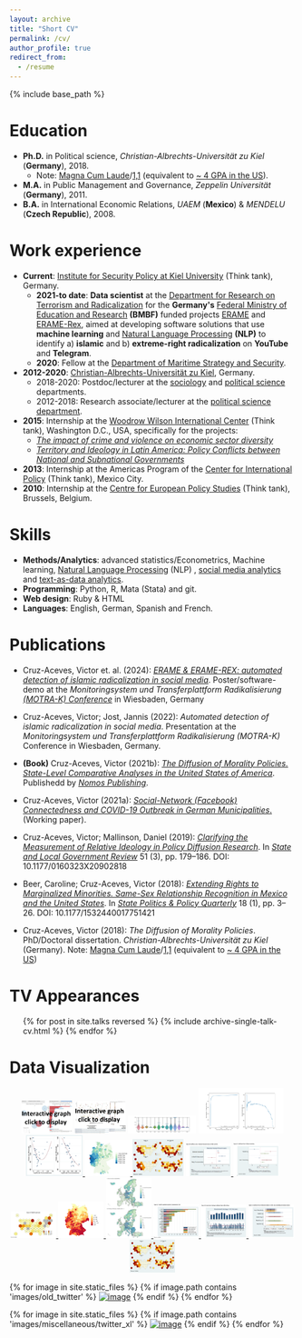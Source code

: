 ```yaml
---
layout: archive
title: "Short CV"
permalink: /cv/
author_profile: true
redirect_from:
  - /resume
---
```


{% include base_path %}

Education
======
* **Ph.D.** in Political science, *Christian-Albrechts-Universität zu Kiel* (**Germany**), 2018.
  * Note: [Magna Cum Laude](https://en.wikipedia.org/wiki/Latin_honors#Germany)/[1,1](https://en.wikipedia.org/wiki/Academic_grading_in_Germany#Tertiary_education) (equivalent to [~ 4 GPA in the US](https://en.wikipedia.org/wiki/Academic_grading_in_Germany#Overview)). 
* **M.A.** in Public Management and Governance, *Zeppelin Universität* (**Germany**), 2011.
* **B.A.** in International Economic Relations, *UAEM* (**Mexico**) & *MENDELU* (**Czech Republic**), 2008.

Work experience
======
* **Current**: [Institute for Security Policy at Kiel University](https://www.ispk.uni-kiel.de/en) (Think tank), Germany.
  * **2021-to date**: **Data scientist** at the [Department for Research on Terrorism and Radicalization](https://www.ispk.uni-kiel.de/en/departments/center-for-research-on-terrorism-and-radicalization) for the **Germany's** [Federal Ministry of Education and Research](https://www.bmbf.de/bmbf/en/home/home_node.html) **(BMBF)** funded projects [ERAME](/images/erame/erame_english_description.pdf) and [ERAME-Rex](/images/rex/english_description_rex.pdf), aimed at developing software solutions that use **machine learning** and [Natural Language Processing](https://en.wikipedia.org/wiki/Natural_language_processing) **(NLP)** to identify a) **islamic** and b) **extreme-right radicalization** on **YouTube** and **Telegram**. 
  * **2020**: Fellow at the [Department of Maritime Strategy and Security](https://www.ispk.uni-kiel.de/en/departments/center-for-maritime-strategy-and-security).
* **2012-2020**: [Christian-Albrechts-Universität zu Kiel](https://www.uni-kiel.de/en/), Germany.
  * 2018-2020: Postdoc/lecturer at the [sociology](https://www.soziologie.uni-kiel.de/en?set_language=en) and [political science](https://www.politik.uni-kiel.de/en?set_language=en) departments. 
  * 2012-2018: Research associate/lecturer at the [political science department](https://www.politik.uni-kiel.de/en?set_language=en).
* **2015**: Internship at the [Woodrow Wilson International Center](https://www.wilsoncenter.org/) (Think tank), Washington D.C., USA, specifically for the projects:
  *  [*The impact of crime and violence on economic sector diversity*](../files/crime_violence_economic_sector.pdf)
  * [*Territory and Ideology in Latin America: Policy Conflicts between National and
Subnational Governments*](https://academic.oup.com/book/26788)
* **2013**: Internship at the Americas Program of the [Center for International Policy](https://internationalpolicy.org/) (Think tank), Mexico City.
* **2010**: Internship at the [Centre for European Policy Studies](https://www.ceps.eu/) (Think tank), Brussels, Belgium.

Skills
======
* **Methods/Analytics**: advanced statistics/Econometrics, Machine learning, [Natural Language Processing](https://en.wikipedia.org/wiki/Natural_language_processing) (NLP) , [social media analytics](https://www.ibm.com/topics/social-media-analytics) and [text-as-data analytics](https://en.wikipedia.org/wiki/Text_mining).
* **Programming**: Python, R, Mata (Stata) and git.
* **Web design**: Ruby & HTML
* **Languages**: English, German, Spanish and French.

Publications
======
* Cruz-Aceves, Victor et. al. (2024): [*ERAME & ERAME-REX: automated detection of islamic radicalization in social media*](../images/v2_s_MOTRA-K-Poster_geschwärzt.jpg). Poster/software-demo at the *Monitoringsystem und Transferplattform Radikalisierung* [*(MOTRA-K) Conference*](https://www.motra.info/motra-k-2024/) in Wiesbaden, Germany
* Cruz-Aceves, Victor; Jost, Jannis (2022): *Automated detection of islamic radicalization in social media*. Presentation at the *Monitoringsystem und Transferplattform Radikalisierung (MOTRA-K)* Conference in Wiesbaden, Germany.
* **(Book)** Cruz-Aceves, Victor (2021b): [*The Diffusion of Morality Policies. State-Level Comparative Analyses in the United States of America*](https://www.nomos-shop.de/nomos/titel/the-diffusion-of-morality-policies-id-100739/). Publishedd by [*Nomos Publishing*](https://www.nomos.de/en/).

* Cruz-Aceves, Victor (2021a): [*Social-Network (Facebook) Connectedness and COVID-19 Outbreak in German Municipalities*.](https://www.researchgate.net/publication/348265859_Social-Network_Facebook_Connectedness_and_COVID-19_Outbreak_in_German_Municipalities) (Working paper).

* Cruz-Aceves, Victor; Mallinson, Daniel (2019): [*Clarifying the Measurement of Relative Ideology in Policy Diffusion Research*](https://journals.sagepub.com/doi/10.1177/0160323X20902818). In [*State and Local Government Review*](https://journals.sagepub.com/home/SLG) 51 (3), pp. 179–186. DOI: 10.1177/0160323X20902818

* Beer, Caroline; Cruz-Aceves, Victor (2018): [*Extending Rights to Marginalized Minorities. Same-Sex Relationship Recognition in Mexico and the United States*](https://www.cambridge.org/core/journals/state-politics-and-policy-quarterly/article/abs/extending-rights-to-marginalized-minorities-samesex-relationship-recognition-in-mexico-and-the-united-states/A70979049B8F29EA6DA27F69D8A931C7). In [*State Politics & Policy Quarterly*](https://www.cambridge.org/core/journals/state-politics-and-policy-quarterly) 18 (1), pp. 3–26. DOI: 10.1177/1532440017751421

* Cruz-Aceves, Victor (2018): *The Diffusion of Morality Policies*. PhD/Doctoral dissertation. *Christian-Albrechts-Universität zu Kiel* (Germany). Note: [Magna Cum Laude](https://en.wikipedia.org/wiki/Latin_honors#Germany)/[1,1](https://en.wikipedia.org/wiki/Academic_grading_in_Germany#Tertiary_education) (equivalent to [~ 4 GPA in the US](https://en.wikipedia.org/wiki/Academic_grading_in_Germany#Overview))
  
TV Appearances
======
  <ul>{% for post in site.talks reversed %}
    {% include archive-single-talk-cv.html  %}
  {% endfor %}</ul>
  
Data Visualization
======
<p align="middle">
<a href="../images/erame/lda-mallet-10.html">
    <img src="../images/erame/old_topic_model.jpg" width="90" /></a>
<a href="../images/miscellaneous/emoji_about-ISIS-v-non.html">
    <img src="../images/miscellaneous/emoji_about-ISIS-v-non.jpg" width="90" /></a>
<a href="../images/motra2022/violins_means.jpg">
    <img src="../images/motra2022/violins_means.jpg" width="120" /></a>  
<a href="../images/motra2022/curves.jpg">
    <img src="../images/motra2022/curves.jpg" width="150" /> </a>
<a href="../images/social_connectedness/f3_binscatter.jpeg">
    <img src="../images/social_connectedness/f3_binscatter.jpeg" width="100" /> </a>
<a href="../images/social_connectedness/heinsberg_connectedness.jpeg">
    <img src="../images/social_connectedness/heinsberg_connectedness.jpeg" width="80" /> </a>
<a href="../images/dissertation/5.jpg">
    <img src="../images/dissertation/5.jpg" width="90" /></a> 
<a href="../images/book/26_coefficient_plot.png"> 
    <img src="../images/book/26_coefficient_plot.png" width="80" /> </a> 
<a href="../images/book/27_coefficient_plot.png">
    <img src="../images/book/27_coefficient_plot.png" width="80" /></a>
<a href="../images/book/8_map.png"> 
    <img src="../images/book/8_map.png" width="80" /> </a>
<a href="../images/social_connectedness/covid_germany.jpeg">
    <img src="../images/social_connectedness/covid_germany.jpeg" width="80" />  </a>
<a href="../images/social_connectedness/kiel_freiburg_europe.jpeg">
    <img src="../images/social_connectedness/kiel_freiburg_europe.jpeg" width="80" /> </a>
  <a href="../images/dissertation/2.jpg">
    <img src="../images/dissertation/2.jpg" width="80" /> </a>
<a href="../images/dissertation/3.jpg">
    <img src="../images/dissertation/3.jpg" width="80" /> </a>
<a href="../images/dissertation/4.jpg">
    <img src="../images/dissertation/4.jpg" width="80" /> </a>
<a href="../images/dissertation/5.jpg">
    <img src="../images/dissertation/5.jpg" width="80" /></a>
  
{% for image in site.static_files %}
    {% if image.path contains 'images/old_twitter' %}
<a href="{{ site.baseurl }}{{ image.path }}">
<img src="{{ site.baseurl }}{{ image.path }}" alt="image" width="90" /></a>
    {% endif %}
{% endfor %}

{% for image in site.static_files %}
    {% if image.path contains 'images/miscellaneous/twitter_xl' %}
<a href="{{ site.baseurl }}{{ image.path }}">
<img src="{{ site.baseurl }}{{ image.path }}" alt="image" width="50" /></a>
    {% endif %}
{% endfor %}  
</p>